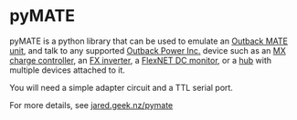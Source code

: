 # pyMATE

pyMATE is a python library that can be used to emulate an [Outback MATE unit][mate-product], and talk to any supported
[Outback Power Inc.][outback] device such as an [MX charge controller][mx-product], an [FX inverter][fx-product], a [FlexNET DC monitor][flexnet-product], or a [hub][hub-product] with
multiple devices attached to it.

[outback]:          http://www.outbackpower.com/outback-products/inverters-chargers
[mate-product]:     http://www.outbackpower.com/outback-products/communications/item/mate?category_id=440
[mx-product]:       http://www.outbackpower.com/outback-products/charge-controllers/item/flexmax-6080?category_id=438
[fx-product]:       http://www.outbackpower.com/outback-products/inverters-chargers/category/fxr-grid-hybrid-series
[flexnet-product]:  http://www.outbackpower.com/outback-products/communications/item/flexnet-dc?category_id=440
[hub-product]:      http://www.outbackpower.com/outback-products/communications/item/hub?category_id=440

You will need a simple adapter circuit and a TTL serial port.

For more details, see [jared.geek.nz/pymate](http://jared.geek.nz/pymate)
